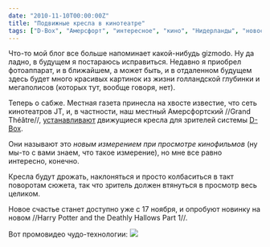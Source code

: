```yaml
---
date: "2010-11-10T00:00:00Z"
title: "Подвижные кресла в кинотеатре"
tags: ["D-Box", "Амерсфорт", "интересное", "кино", "Нидерланды", "новости", "СМИ"]
---
```


Что-то мой блог все больше напоминает какой-нибудь gizmodo. Ну да ладно, в будущем я постараюсь исправиться. Недавно я приобрел фотоаппарат, и в ближайшем, а может быть, и в отдаленном будущем здесь будет много красивых картинок из жизни голландской глубинки и мегаполисов (которых тут, вообще говоря, нет).

Теперь о сабже. Местная газета принесла на хвосте известие, что сеть кинотеатров JT, и, в частности, наш местный Амерсфортский //Grand Théâtre//, [устанавливают](http://www.jtbioscopen.nl/actie.asp?id=361) движущиеся кресла для зрителей системы [D-Box](http://www.d-box.com/en/movie-theatre/).

<!--more-->

Они называют это *новым измерением при просмотре кинофильмов* (ну мы-то с вами знаем, что такое измерение), но мне все равно интересно, конечно.

Кресла будут дрожать, наклоняться и просто колбаситься в такт поворотам сюжета, так что зритель должен втянуться в просмотр весь целиком.

Новое счастье станет доступно уже с 17 ноября, и опробуют новинку на новом //Harry Potter and the Deathly Hallows Part 1//.

Вот промовидео чудо-технологии:
![](youtube:lJCD1-85Fnk)
